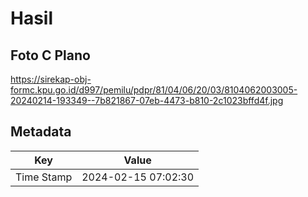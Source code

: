# Hasil

## Foto C Plano

https://sirekap-obj-formc.kpu.go.id/d997/pemilu/pdpr/81/04/06/20/03/8104062003005-20240214-193349--7b821867-07eb-4473-b810-2c1023bffd4f.jpg


## Metadata

| Key        | Value               |
| ---------- | ------------------- |
| Time Stamp | 2024-02-15 07:02:30 |



